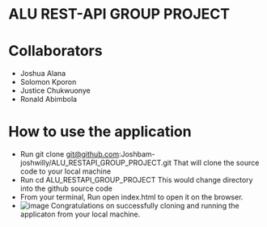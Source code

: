 # ALU REST-API GROUP PROJECT

# Collaborators
* Joshua Alana
* Solomon Kporon
* Justice Chukwuonye
* Ronald Abimbola

# How to use the application
* Run git clone git@github.com:Joshbam-joshwilly/ALU_RESTAPI_GROUP_PROJECT.git
That will clone the source code to your local machine
* Run cd ALU_RESTAPI_GROUP_PROJECT
This would change directory into the github source code
* From your terminal, Run open index.html to open it on the browser.
* ![image](https://github.com/Joshbam-joshwilly/ALU_RESTAPI_GROUP_PROJECT/assets/56293324/600a6e2c-9c66-4d58-a9d1-05bbff8d98ce) Congratulations on successfully cloning and running the applicaton from your local machine.

